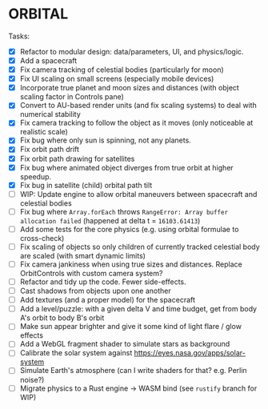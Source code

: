 # ORBITAL

Tasks:

- [x] Refactor to modular design: data/parameters, UI, and physics/logic.
- [x] Add a spacecraft
- [x] Fix camera tracking of celestial bodies (particularly for moon)
- [x] Fix UI scaling on small screens (especially mobile devices)
- [x] Incorporate true planet and moon sizes and distances (with object scaling factor in Controls pane)
- [x] Convert to AU-based render units (and fix scaling systems) to deal with numerical stability
- [x] Fix camera tracking to follow the object as it moves (only noticeable at realistic scale)
- [x] Fix bug where only sun is spinning, not any planets.
- [x] Fix orbit path drift
- [x] Fix orbit path drawing for satellites
- [x] Fix bug where animated object diverges from true orbit at higher speedup.
- [x] Fix bug in satellite (child) orbital path tilt
- [ ] WIP: Update engine to allow orbital maneuvers between spacecraft and celestial bodies
- [ ] Fix bug where `Array.forEach` throws `RangeError: Array buffer allocation failed` (happened at delta t = `16103.61413`)
- [ ] Add some tests for the core physics (e.g. using orbital formulae to cross-check)
- [ ] Fix scaling of objects so only children of currently tracked celestial body are scaled (with smart dynamic limits)
- [ ] Fix camera jankiness when using true sizes and distances. Replace OrbitControls with custom camera system?
- [ ] Refactor and tidy up the code. Fewer side-effects.
- [ ] Cast shadows from objects upon one another
- [ ] Add textures (and a proper model) for the spacecraft
- [ ] Add a level/puzzle: with a given delta V and time budget, get from body A's orbit to body B's orbit
- [ ] Make sun appear brighter and give it some kind of light flare / glow effects
- [ ] Add a WebGL fragment shader to simulate stars as background
- [ ] Calibrate the solar system against https://eyes.nasa.gov/apps/solar-system
- [ ] Simulate Earth's atmosphere (can I write shaders for that? e.g. Perlin noise?)
- [ ] Migrate physics to a Rust engine -> WASM bind (see `rustify` branch for WIP)
